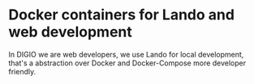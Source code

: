 # Docker containers for Lando and web development

In DIGIO we are web developers, we use Lando for local development, that's a abstraction over Docker and Docker-Compose more developer friendly.

